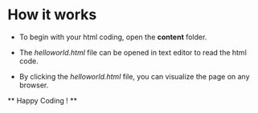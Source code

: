 # How it works

- To begin with your html coding, open the **content** folder.

+ The *helloworld.html* file can be opened in text editor to read the html code.

- By clicking the *helloworld.html* file, you can visualize the page on any browser. 





 ** Happy Coding ! **